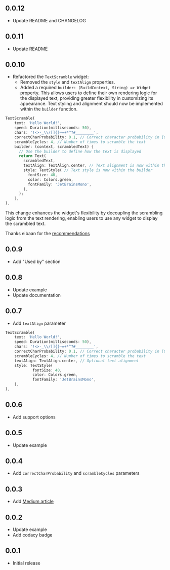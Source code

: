 ## 0.0.12

* Update README and CHANGELOG

## 0.0.11

* Update README

## 0.0.10

- Refactored the `TextScramble` widget:
    - Removed the `style` and `textAlign` properties.
    - Added a required `builder: (BuildContext, String) => Widget` property. This allows users to define their own rendering logic for the displayed text, providing greater flexibility in customizing its appearance. Text styling and alignment should now be implemented within the `builder` function.

```dart
TextScramble(
    text: 'Hello World!',
    speed: Duration(milliseconds: 50),
    chars: '!<>-_\\/[]{}—=+*^?#________',
    correctCharProbability: 0.1, // Correct character probability in [0, 1]
    scrambleCycles: 4, // Number of times to scramble the text
    builder: (context, scrambledText) {
      // Use the builder to define how the text is displayed
      return Text(
        scrambledText,
        textAlign: TextAlign.center, // Text alignment is now within the builder
        style: TextStyle( // Text style is now within the builder
          fontSize: 40,
          color: Colors.green,
          fontFamily: 'JetBrainsMono',
        ),
      );
    },
),
```

This change enhances the widget's flexibility by decoupling the scrambling logic from the text rendering, enabling users to use any widget to display the scrambled text.

Thanks eibaan for the [recommendations](https://www.reddit.com/r/FlutterDev/comments/1kq8s99/comment/mt493hk/?utm_source=share&utm_medium=web3x&utm_name=web3xcss&utm_term=1&utm_content=share_button)

## 0.0.9

* Add "Used by" section

## 0.0.8

* Update example
* Update documentation

## 0.0.7

* Add `textAlign` parameter

```dart
TextScramble(
    text: 'Hello World!',
    speed: Duration(milliseconds: 50),
    chars: '!<>-_\\/[]{}—=+*^?#________',
    correctCharProbability: 0.1, // Correct character probability in [0, 1]
    scrambleCycles: 4, // Number of times to scramble the text
    textAlign: TextAlign.center, // Optional text alignment
    style: TextStyle(
            fontSize: 40,
            color: Colors.green,
            fontFamily: 'JetBrainsMono',
    ),
),
```

## 0.0.6

* Add support options

## 0.0.5

* Update example

## 0.0.4

* Add `correctCharProbability` and `scrambleCycles` parameters

## 0.0.3

* Add [Medium article](https://medium.com/@khlebobul/scramble-effect-for-text-flutter-widget-d92df44dd7a8)

## 0.0.2

* Update example
* Add codacy badge

## 0.0.1

* Initial release
